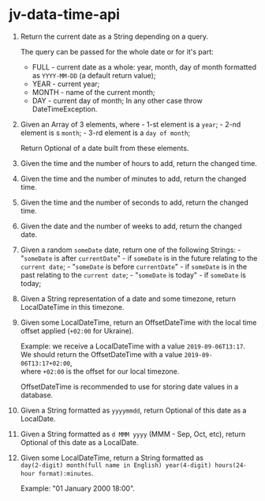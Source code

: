 # jv-data-time-api

1. Return the current date as a String depending on a query.
   
   The query can be passed for the whole date or for it's part:
     - FULL - current date as a whole: year, month, day of month 
       formatted as `YYYY-MM-DD` (a default return value);
     - YEAR - current year;
     - MONTH - name of the current month;
     - DAY - current day of month;
   In any other case throw DateTimeException.

2. Given an Array of 3 elements, where
        - 1-st element is a `year`;
        - 2-nd element is s `month`;
        - 3-rd element is a `day of month`;
   
   Return Optional of a date built from these elements.

3. Given the time and the number of hours to add, return the changed time.
   
4. Given the time and the number of minutes to add, return the changed time.

5. Given the time and the number of seconds to add, return the changed time.

6. Given the date and the number of weeks to add, return the changed date.

7. Given a random `someDate` date, return one of the following Strings:
        - "`someDate` is after `currentDate`" - if `someDate` is in the future relating to the `current date`;
        - "`someDate` is before `currentDate`" - if `someDate` is in the past relating to the `current date`;
        - "`someDate` is today" - if `someDate` is today;
        
8. Given a String representation of a date and some timezone, return LocalDateTime in this timezone.
   
9. Given some LocalDateTime, return an OffsetDateTime with the local time offset applied (`+02:00` for Ukraine).  
   
   Example: we receive a LocalDateTime with a value `2019-09-06T13:17`.  
            We should return the OffsetDateTime with a value `2019-09-06T13:17+02:00`,  
            where `+02:00` is the offset for our local timezone.

   OffsetDateTime is recommended to use for storing date values in a database.  

10. Given a String formatted as `yyyymmdd`,
    return Optional of this date as a LocalDate.

11. Given a String formatted as `d MMM yyyy` (MMM - Sep, Oct, etc),
    return Optional of this date as a LocalDate.

12. Given some LocalDateTime, return a String formatted as  
    `day(2-digit) month(full name in English) year(4-digit) hours(24-hour format):minutes`.  
    
    Example: "01 January 2000 18:00".
